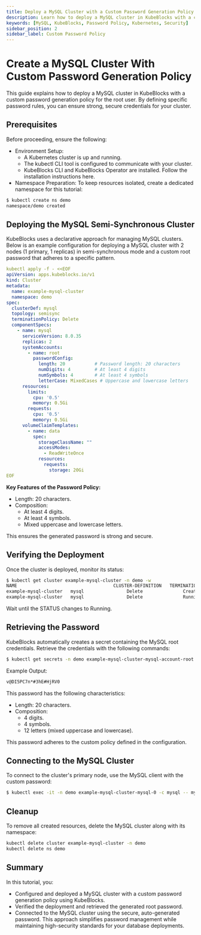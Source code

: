 ```yaml
---
title: Deploy a MySQL Cluster with a Custom Password Generation Policy
description: Learn how to deploy a MySQL cluster in KubeBlocks with a custom password generation policy for the root user to enhance security.
keywords: [MySQL, KubeBlocks, Password Policy, Kubernetes, Security]
sidebar_position: 2
sidebar_label: Custom Password Policy
---
```


# Create a MySQL Cluster With Custom Password Generation Policy
This guide explains how to deploy a MySQL cluster in KubeBlocks with a custom password generation policy for the root user. By defining specific password rules, you can ensure strong, secure credentials for your cluster.


## Prerequisites

Before proceeding, ensure the following:
- Environment Setup:
  - A Kubernetes cluster is up and running.
  - The kubectl CLI tool is configured to communicate with your cluster.
  - KubeBlocks CLI and KubeBlocks Operator are installed. Follow the installation instructions here.
- Namespace Preparation: To keep resources isolated, create a dedicated namespace for this tutorial:

```bash
$ kubectl create ns demo
namespace/demo created
```

## Deploying the MySQL Semi-Synchronous Cluster

KubeBlocks uses a declarative approach for managing MySQL clusters. Below is an example configuration for deploying a MySQL cluster with 2 nodes (1 primary, 1 replicas) in semi-synchronous mode and a custom root password that adheres to a specific pattern.

```yaml
kubectl apply -f - <<EOF
apiVersion: apps.kubeblocks.io/v1
kind: Cluster
metadata:
  name: example-mysql-cluster
  namespace: demo
spec:
  clusterDef: mysql
  topology: semisync
  terminationPolicy: Delete
  componentSpecs:
    - name: mysql
      serviceVersion: 8.0.35
      replicas: 2
      systemAccounts:
        - name: root
          passwordConfig:
            length: 20           # Password length: 20 characters
            numDigits: 4         # At least 4 digits
            numSymbols: 4        # At least 4 symbols
            letterCase: MixedCases # Uppercase and lowercase letters
      resources:
        limits:
          cpu: '0.5'
          memory: 0.5Gi
        requests:
          cpu: '0.5'
          memory: 0.5Gi
      volumeClaimTemplates:
        - name: data
          spec:
            storageClassName: ""
            accessModes:
              - ReadWriteOnce
            resources:
              requests:
                storage: 20Gi
EOF
```
**Key Features of the Password Policy:**
- Length: 20 characters.
- Composition:
  - At least 4 digits. 
  - At least 4 symbols. 
  - Mixed uppercase and lowercase letters.

This ensures the generated password is strong and secure.

## Verifying the Deployment

Once the cluster is deployed, monitor its status:
```bash
$ kubectl get cluster example-mysql-cluster -n demo -w
NAME                                    CLUSTER-DEFINITION   TERMINATION-POLICY   STATUS     AGE
example-mysql-cluster   mysql                Delete               Creating   10s
example-mysql-cluster   mysql                Delete               Running    1m
```
Wait until the STATUS changes to Running.


## Retrieving the Password

KubeBlocks automatically creates a secret containing the MySQL root credentials. Retrieve the credentials with the following commands:
```bash
$ kubectl get secrets -n demo example-mysql-cluster-mysql-account-root -o jsonpath='{.data.password}' | base64 -d
```
Example Output:
```bash
v@DI5PC7n*#3hE#HjRV0
```
This password has the following characteristics:
- Length: 20 characters.
- Composition:
  - 4 digits.
  - 4 symbols.
  - 12 letters (mixed uppercase and lowercase).

This password adheres to the custom policy defined in the configuration.

## Connecting to the MySQL Cluster

To connect to the cluster's primary node, use the MySQL client with the custom password:
```bash
$ kubectl exec -it -n demo example-mysql-cluster-mysql-0 -c mysql -- mysql -h example-mysql-cluster-mysql.demo.svc.cluster.local -uroot -pv@DI5PC7n*#3hE#HjRV0
```

## Cleanup
To remove all created resources, delete the MySQL cluster along with its namespace:

```bash
kubectl delete cluster example-mysql-cluster -n demo
kubectl delete ns demo
```

## Summary
In this tutorial, you:
- Configured and deployed a MySQL cluster with a custom password generation policy using KubeBlocks.
- Verified the deployment and retrieved the generated root password.
- Connected to the MySQL cluster using the secure, auto-generated password.
This approach simplifies password management while maintaining high-security standards for your database deployments.